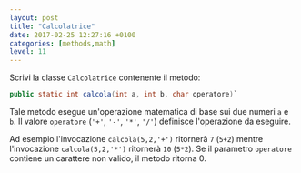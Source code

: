 ```yaml
---
layout: post
title: "Calcolatrice"
date: 2017-02-25 12:27:16 +0100
categories: [methods,math]
level: 11
---
```


Scrivi la classe `Calcolatrice` contenente il metodo:

~~~java
public static int calcola(int a, int b, char operatore)`
~~~

Tale metodo esegue un'operazione matematica di base sui due numeri `a` e `b`. Il valore `operatore` (`'+'`, `'-'`, `'*'`, `'/'`) definisce l'operazione da eseguire. 

Ad esempio l'invocazione `calcola(5,2,'+')` ritornerà `7` (`5+2`) mentre l'invocazione `calcola(5,2,'*')` ritornerà `10` (`5*2`). Se il parametro `operatore` contiene un carattere non valido, il metodo ritorna 0.